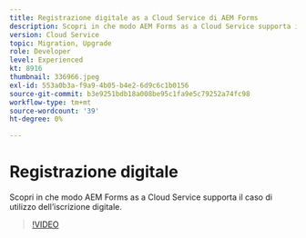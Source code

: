 ```yaml
---
title: Registrazione digitale as a Cloud Service di AEM Forms
description: Scopri in che modo AEM Forms as a Cloud Service supporta il caso di utilizzo dell’iscrizione digitale.
version: Cloud Service
topic: Migration, Upgrade
role: Developer
level: Experienced
kt: 8916
thumbnail: 336966.jpeg
exl-id: 553a0b3a-f9a9-4b05-b4e2-6d9c6c1b0156
source-git-commit: b3e9251bdb18a008be95c1fa9e5c79252a74fc98
workflow-type: tm+mt
source-wordcount: '39'
ht-degree: 0%

---
```


# Registrazione digitale

Scopri in che modo AEM Forms as a Cloud Service supporta il caso di utilizzo dell’iscrizione digitale.

>[!VIDEO](https://video.tv.adobe.com/v/336966?quality=12&learn=on)
